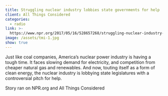 ```yaml
---
title: Struggling nuclear industry lobbies state governments for help
client: All Things Considered
categories:
  - radio
link: >-
  https://www.npr.org/2017/05/16/528657268/struggling-nuclear-industry-lobbies-state-governments-for-help
image: /assets/tmi-1.jpg
show: true
---
```


Just like coal companies, America’s nuclear power industry is having a tough time. It faces slowing demand for electricity, and competition from cheaper natural gas and renewables. And now, touting itself as a form of clean energy, the nuclear industry is lobbying state legislatures with a controversial pitch for help.

Story ran on NPR.org and All Things Considered